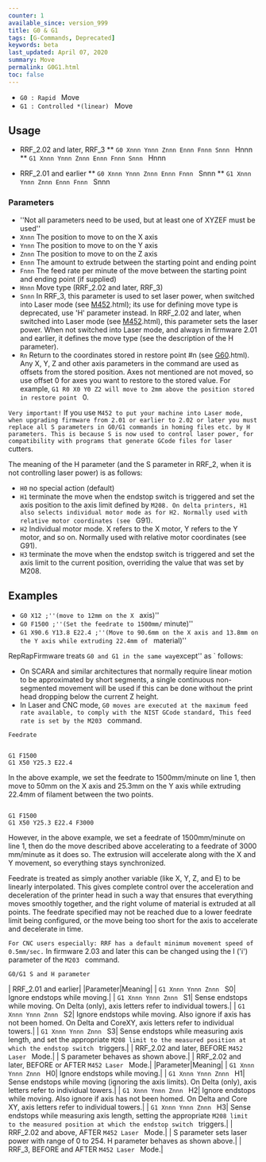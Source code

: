 ```yaml
---
counter: 1
available_since: version_999
title: G0 & G1
tags: [G-Commands, Deprecated] 
keywords: beta 
last_updated: April 07, 2020 
summary: Move 
permalink: G0G1.html
toc: false 
---
```



* ` G0 : Rapid  ` Move
* ` G1 : Controlled *(linear)  ` Move

## Usage

* RRF_2.02 and later, RRF_3
** ` G0 Xnnn Ynnn Znnn Ennn Fnnn Snnn  ` Hnnn
** ` G1 Xnnn Ynnn Znnn Ennn Fnnn Snnn  ` Hnnn

* RRF_2.01 and earlier
** ` G0 Xnnn Ynnn Znnn Ennn Fnnn  ` Snnn
** ` G1 Xnnn Ynnn Znnn Ennn Fnnn  ` Snnn

### Parameters

* ''Not all parameters need to be used, but at least one of XYZEF must be used''
* `Xnnn` The position to move to on the X axis
* `Ynnn` The position to move to on the Y axis
* `Znnn` The position to move to on the Z axis
* `Ennn` The amount to extrude between the starting point and ending point
* `Fnnn` The feed rate per minute of the move between the starting point and ending point (if supplied)
* `Hnnn` Move type (RRF_2.02 and later, RRF_3)
* `Snnn` In RRF_3, this parameter is used to set laser power, when switched into Laser mode  (see [M452](M452).html); its use for defining move type is deprecated, use 'H' parameter instead. In RRF_2.02 and later, when switched into Laser mode (see [M452](M452).html), this parameter sets the laser power.  When not switched into Laser mode, and always in firmware 2.01 and earlier, it defines the move type (see the description of the H parameter).
* `Rn` Return to the coordinates stored in restore point #n (see [G60](G60).html). Any  X, Y, Z and other axis parameters in the command are used as offsets from the stored position. Axes not mentioned are not moved, so use offset 0 for axes you want to restore to the stored value. For example, ` G1 R0 X0 Y0 Z2 will move to 2mm above the position stored in restore point  ` 0.

`Very important!` If you use ` M452 to put your machine into Laser mode, when upgrading firmware from 2.01 or earlier to 2.02 or later you must replace all S parameters in G0/G1 commands in homing files etc. by H parameters. This is because S is now used to control laser power, for compatibility with programs that generate GCode files for laser  ` cutters.

The meaning of the H parameter (and the S parameter in RRF_2, when it is not controlling laser power) is as follows:

* `H0` no special action (default)
* `H1` terminate the move when the endstop switch is triggered and set the axis position to the axis limit defined by ` M208. On delta printers, H1 also selects individual motor mode as for H2. Normally used with relative motor coordinates (see  ` G91).
* `H2` Individual motor mode. X refers to the X motor, Y refers to the Y motor, and so on. Normally used with relative motor coordinates (see G91).
* `H3` terminate the move when the endstop switch is triggered and set the axis limit to the current position, overriding the value that was set by M208.

## Examples

* ` G0 X12 ;''(move to 12mm on the X  ` axis)''
* ` G0 F1500 ;''(Set the feedrate to 1500mm/ ` minute)''
* ` G1 X90.6 Y13.8 E22.4 ;''(Move to 90.6mm on the X axis and 13.8mm on the Y axis while extruding 22.4mm of  ` material)''

RepRapFirmware treats ` G0 and G1 in the same way `except'' as  ` follows:

* On SCARA and similar architectures that normally require linear motion to be approximated by short segments, a single continuous non-segmented movement will be used if this can be done without the print head dropping below the current Z height.
* In Laser and CNC mode, ` G0 moves are executed at the maximum feed rate available, to comply with the NIST GCode standard, This feed rate is set by the M203  ` command.

`Feedrate`

```

G1 F1500
G1 X50 Y25.3 E22.4

```

In the above example, we set the feedrate to 1500mm/minute on line 1, then move to 50mm on the X axis and 25.3mm on the Y axis while extruding 22.4mm of filament between the two points.

```

G1 F1500
G1 X50 Y25.3 E22.4 F3000

```

However, in the above example, we set a feedrate of 1500mm/minute on line 1, then do the move described above accelerating to a feedrate of 3000 mm/minute as it does so. The extrusion will accelerate along with the X and Y movement, so everything stays synchronized.

Feedrate is treated as simply another variable (like X, Y, Z, and E) to be linearly interpolated. This gives complete control over the acceleration and deceleration of the printer head in such a way that ensures that everything moves smoothly together, and the right volume of material is extruded at all points. The feedrate specified may not be reached due to a lower feedrate limit being configured, or the move being too short for the axis to accelerate and decelerate in time.

`For CNC users especially: RRF has a default minimum movement speed of 0.5mm/sec.` In firmware 2.03 and later this can be changed using the I ('i') parameter of the ` M203  ` command.

`G0/G1 S and H parameter`

| RRF_2.01 and earlier|
|Parameter|Meaning|
| ` G1 Xnnn Ynnn Znnn  ` S0| Ignore endstops while moving.|
| ` G1 Xnnn Ynnn Znnn  ` S1| Sense endstops while moving. On Delta (only), axis letters refer to individual towers.|
| ` G1 Xnnn Ynnn Znnn  ` S2| Ignore endstops while moving. Also ignore if axis has not been homed. On Delta and CoreXY, axis letters refer to individual towers.|
| ` G1 Xnnn Ynnn Znnn  ` S3| Sense endstops while measuring axis length, and set the appropriate ` M208 limit to the measured position at which the endstop switch  ` triggers.|
| RRF_2.02 and later, BEFORE ` M452 Laser  ` Mode.|
|  S parameter behaves as shown above.|
| RRF_2.02 and later, BEFORE or AFTER ` M452 Laser  ` Mode.|
|Parameter|Meaning|
| ` G1 Xnnn Ynnn Znnn  ` H0| Ignore endstops while moving.|
| ` G1 Xnnn Ynnn Znnn  ` H1| Sense endstops while moving (ignoring the axis limits). On Delta (only), axis letters refer to individual towers.|
| ` G1 Xnnn Ynnn Znnn  ` H2| Ignore endstops while moving. Also ignore if axis has not been homed. On Delta and Core XY, axis letters refer to individual towers.|
| ` G1 Xnnn Ynnn Znnn  ` H3| Sense endstops while measuring axis length, setting the appropriate ` M208 limit to the measured position at which the endstop switch  ` triggers.|
| RRF_2.02 and above, AFTER ` M452 Laser  ` Mode.|
|  S parameter sets laser power with range of 0 to 254.  H parameter behaves as shown above.|
| RRF_3, BEFORE and AFTER ` M452 Laser  ` Mode.|



